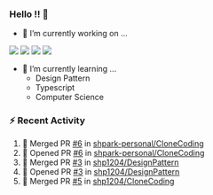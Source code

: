 ### Hello !! 👋

- 🔭 I’m currently working on ...

<img src="https://img.shields.io/badge/Python-83B81A?style=flat-square&logo=Python&logoColor=white"/></a> 
<img src="https://img.shields.io/badge/React-1AB7EA?style=flat-square&logo=react&logoColor=white"/></a>
<img src="https://img.shields.io/badge/TS-3178C6?style=flat-square&logo=typescript&logoColor=white"/></a>
<img src="https://img.shields.io/badge/Csharp-239120?style=flat-square&logo=csharp&logoColor=white"/></a>


- 🌱 I’m currently learning ...
  * Design Pattern
  * Typescript
  * Computer Science

### :zap: Recent Activity

<!--START_SECTION:activity-->
1. 🎉 Merged PR [#6](https://github.com/shpark-personal/CloneCoding/pull/6) in [shpark-personal/CloneCoding](https://github.com/shpark-personal/CloneCoding)
2. 💪 Opened PR [#6](https://github.com/shpark-personal/CloneCoding/pull/6) in [shpark-personal/CloneCoding](https://github.com/shpark-personal/CloneCoding)
3. 🎉 Merged PR [#3](https://github.com/shp1204/DesignPattern/pull/3) in [shp1204/DesignPattern](https://github.com/shp1204/DesignPattern)
4. 💪 Opened PR [#3](https://github.com/shp1204/DesignPattern/pull/3) in [shp1204/DesignPattern](https://github.com/shp1204/DesignPattern)
5. 🎉 Merged PR [#5](https://github.com/shp1204/CloneCoding/pull/5) in [shp1204/CloneCoding](https://github.com/shp1204/CloneCoding)
<!--END_SECTION:activity-->

<!--
**shpark-personal/shpark-personal** is a ✨ _special_ ✨ repository because its `README.md` (this file) appears on your GitHub profile.

Here are some ideas to get you started:

- 🔭 I’m currently working on ...
- 🌱 I’m currently learning ...
- 👯 I’m looking to collaborate on ...
- 🤔 I’m looking for help with ...
- 💬 Ask me about ...
- 📫 How to reach me: ...
- 😄 Pronouns: ...
- ⚡ Fun fact: ...
-->
